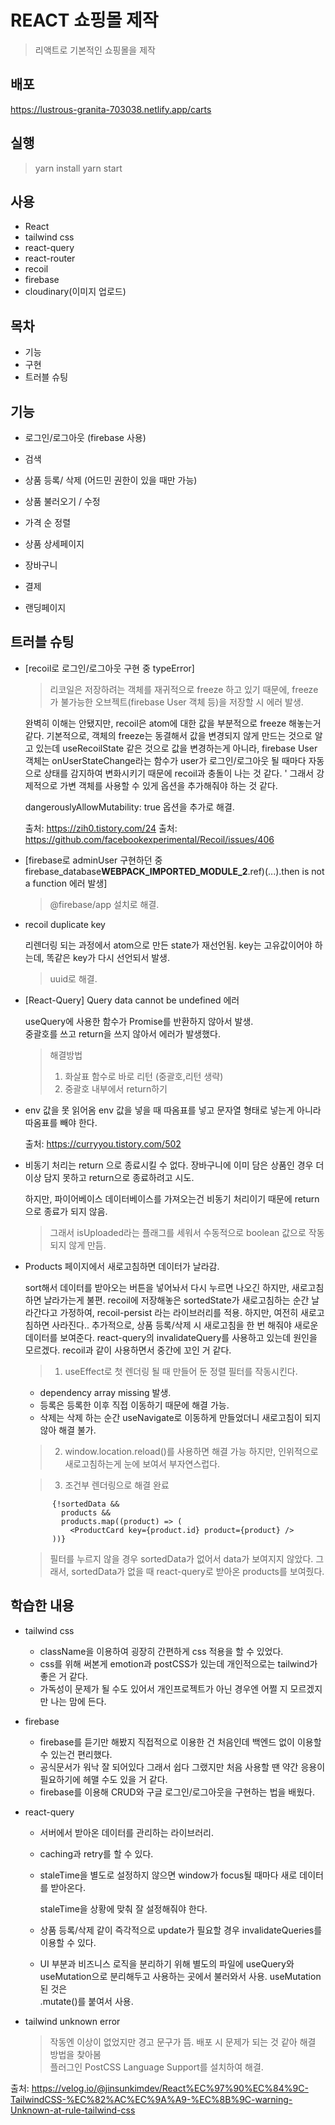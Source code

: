 # REACT 쇼핑몰 제작

> 리액트로 기본적인 쇼핑몰을 제작

## 배포
https://lustrous-granita-703038.netlify.app/carts

## 실행

> yarn install
> yarn start

## 사용

- React
- tailwind css
- react-query
- react-router
- recoil
- firebase
- cloudinary(이미지 업로드)

## 목차

- 기능
- 구현
- 트러블 슈팅

## 기능

- 로그인/로그아웃 (firebase 사용)

- 검색

- 상품 등록/ 삭제 (어드민 권한이 있을 때만 가능)

- 상품 불러오기 / 수정

- 가격 순 정렬

- 상품 상세페이지

- 장바구니

- 결제

- 랜딩페이지

## 트러블 슈팅

- [recoil로 로그인/로그아웃 구현 중 typeError]

  > 리코일은 저장하려는 객체를 재귀적으로 freeze 하고 있기 때문에, freeze가 불가능한 오브젝트(firebase User 객체 등)을 저장할 시 에러 발생.

  완벽히 이해는 안됐지만, recoil은 atom에 대한 값을 부분적으로 freeze 해놓는거 같다.
  기본적으로, 객체의 freeze는 동결해서 값을 변경되지 않게 만드는 것으로 알고 있는데
  useRecoilState 같은 것으로 값을 변경하는게 아니라, firebase User 객체는 onUserStateChange라는 함수가 user가 로그인/로그아웃 될 때마다 자동으로 상태를 감지하여 변화시키기 때문에 recoil과 충돌이 나는 것 같다. '
  그래서 강제적으로 가변 객체를 사용할 수 있게 옵션을 추가해줘야 하는 것 같다.

  dangerouslyAllowMutability: true 옵션을 추가로 해결.

  출처: https://zih0.tistory.com/24
  출처: https://github.com/facebookexperimental/Recoil/issues/406

- [firebase로 adminUser 구현하던 중 firebase_database**WEBPACK_IMPORTED_MODULE_2**.ref)(...).then is not a function 에러 발생]

  > @firebase/app 설치로 해결.

- recoil duplicate key

  리렌더링 되는 과정에서 atom으로 만든 state가 재선언됨.
  key는 고유값이어야 하는데, 똑같은 key가 다시 선언되서 발생.

  > uuid로 해결.

- [React-Query] Query data cannot be undefined 에러

  useQuery에 사용한 함수가 Promise를 반환하지 않아서 발생.  
  중괄호를 쓰고 return을 쓰지 않아서 에러가 발생했다.

  > 해결방법
  >
  > 1.  화살표 함수로 바로 리턴 (중괄호,리턴 생략)
  > 2.  중괄호 내부에서 return하기

- env 값을 못 읽어옴
  env 값을 넣을 때 따옴표를 넣고 문자열 형태로 넣는게 아니라 따옴표를 빼야 한다.

  출처: https://curryyou.tistory.com/502

- 비동기 처리는 return 으로 종료시킬 수 없다.
  장바구니에 이미 담은 상품인 경우 더 이상 담지 못하고 return으로 종료하려고 시도.

  하지만, 파이어베이스 데이터베이스를 가져오는건 비동기 처리이기 때문에 return으로 종료가 되지 않음.

  > 그래서 isUploaded라는 플래그를 세워서 수동적으로 boolean 값으로 작동되지 않게 만듬.

- Products 페이지에서 새로고침하면 데이터가 날라감.

  sort해서 데이터를 받아오는 버튼을 넣어놔서 다시 누르면 나오긴 하지만, 새로고침하면 날라가는게 불편.
  recoil에 저장해놓은 sortedState가 새로고침하는 순간 날라간다고 가정하여, recoil-persist 라는 라이브러리를 적용.
  하지만, 여전히 새로고침하면 사라진다..
  추가적으로, 상품 등록/삭제 시 새로고침을 한 번 해줘야 새로운 데이터를 보여준다.
  react-query의 invalidateQuery를 사용하고 있는데 원인을 모르겠다.
  recoil과 같이 사용하면서 중간에 꼬인 거 같다.

  > 1.  useEffect로 첫 렌더링 될 때 만들어 둔 정렬 필터를 작동시킨다.

  - dependency array missing 발생.
  - 등록은 등록한 이후 직접 이동하기 때문에 해결 가능.
  - 삭제는 삭제 하는 순간 useNavigate로 이동하게 만들었더니 새로고침이 되지 않아 해결 불가.

  > 2. window.location.reload()를 사용하면 해결 가능 하지만, 인위적으로 새로고침하는게 눈에 보여서 부자연스럽다.

  > 3. 조건부 렌더링으로 해결 완료

  ```
        {!sortedData &&
          products &&
          products.map((product) => (
            <ProductCard key={product.id} product={product} />
        ))}
  ```

  > 필터를 누르지 않을 경우 sortedData가 없어서 data가 보여지지 않았다. 그래서, sortedData가 없을 때 react-query로 받아온 products를 보여줬다.

## 학습한 내용

- tailwind css

  - className을 이용하여 굉장히 간편하게 css 적용을 할 수 있었다.
  - css를 위해 써본게 emotion과 postCSS가 있는데 개인적으로는 tailwind가 좋은 거 같다.
  - 가독성이 문제가 될 수도 있어서 개인프로젝트가 아닌 경우엔 어쩔 지 모르겠지만 나는 맘에 든다.

- firebase

  - firebase를 듣기만 해봤지 직접적으로 이용한 건 처음인데 백엔드 없이 이용할 수 있는건 편리했다.
  - 공식문서가 워낙 잘 되어있다 그래서 쉽다 그랬지만 처음 사용할 땐 약간 응용이 필요하기에 헤맬 수도 있을 거 같다.
  - firebase를 이용해 CRUD와 구글 로그인/로그아웃을 구현하는 법을 배웠다.

- react-query

  - 서버에서 받아온 데이터를 관리하는 라이브러리.

  - caching과 retry를 할 수 있다.

  - staleTime을 별도로 설정하지 않으면 window가 focus될 때마다 새로 데이터를 받아온다.

    staleTime을 상황에 맞춰 잘 설정해줘야 한다.

  - 상품 등록/삭제 같이 즉각적으로 update가 필요할 경우 invalidateQueries를 이용할 수 있다.

  - UI 부분과 비즈니스 로직을 분리하기 위해 별도의 파일에 useQuery와 useMutation으로 분리해두고 사용하는 곳에서 불러와서 사용.
    useMutation 된 것은  
    .mutate()를 붙여서 사용.

- tailwind unknown error
  > 작동엔 이상이 없었지만 경고 문구가 뜸. 배포 시 문제가 되는 것 같아 해결 방법을 찾아봄  
  >  플러그인 PostCSS Language Support를 설치하여 해결.

출처: https://velog.io/@jinsunkimdev/React%EC%97%90%EC%84%9C-TailwindCSS-%EC%82%AC%EC%9A%A9-%EC%8B%9C-warning-Unknown-at-rule-tailwind-css
